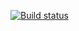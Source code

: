 [![Build status](https://ci.appveyor.com/api/projects/status/jr4lumun7kf9wdki/branch/main?svg=true)](https://ci.appveyor.com/project/StevoTheRad/newci/branch/main)
